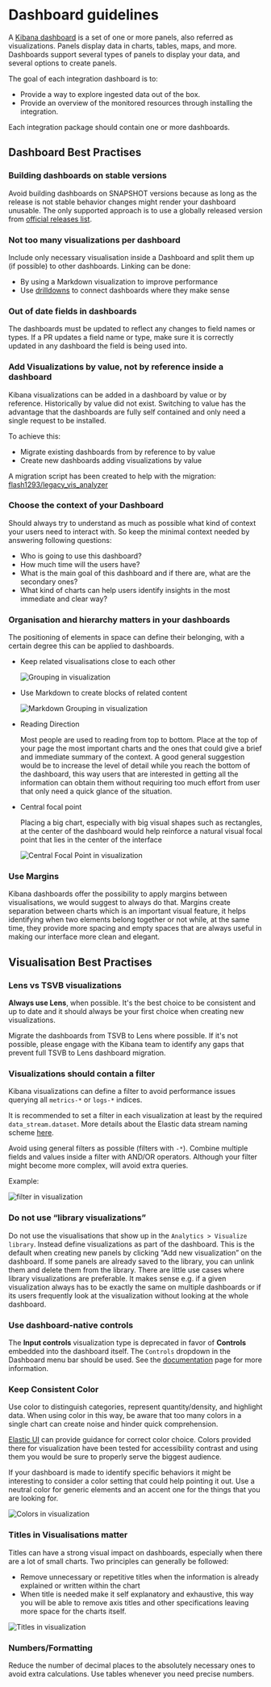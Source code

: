 # Dashboard guidelines

A [Kibana dashboard][1] is a set of one or more panels, also referred as visualizations. Panels display data in charts, tables, maps, and more. Dashboards support several types of panels to display your data, and several options to create panels.

The goal of each integration dashboard is to:

* Provide a way to explore ingested data out of the box.
* Provide an overview of the monitored resources through installing the integration.

Each integration package should contain one or more dashboards.

## Dashboard Best Practises

### Building dashboards on stable versions

Avoid building dashboards on SNAPSHOT versions because as long as the release is not stable behavior changes might render your dashboard unusable. The only supported approach is to use a globally released version from [official releases list](https://www.elastic.co/downloads/past-releases#kibana).

### Not too many visualizations per dashboard

Include only necessary visualisation inside a Dashboard and split them up (if possible) to other dashboards. Linking can be done:

* By using a Markdown visualization to improve performance
* Use [drilldowns](https://www.elastic.co/guide/en/kibana/current/drilldowns.html) to connect dashboards where they make sense

### Out of date fields in dashboards

The dashboards must be updated to reflect any changes to field names or types. If a PR updates a field name or type, make sure it is correctly updated in any dashboard the field is being used into.

### Add Visualizations by value, not by reference inside a dashboard

Kibana visualizations can be added in a dashboard by value or by reference. Historically by value did not exist. Switching to value has the advantage that the dashboards are fully self contained and only need a single request to be installed.

To achieve this:

* Migrate existing dashboards from by reference to by value
* Create new dashboards adding visualizations by value

A migration script has been created to help with the migration: [flash1293/legacy_vis_analyzer][2]

### Choose the context of your Dashboard

Should always try to understand as much as possible what kind of context your users need to interact with. So keep the minimal context needed by answering following questions:

* Who is going to use this dashboard?
* How much time will the users have?
* What is the main goal of this dashboard and if there are, what are the secondary ones?
* What kind of charts can help users identify insights in the most immediate and clear way?

### Organisation and hierarchy matters in your dashboards

The positioning of elements in space can define their belonging, with a certain degree this can be applied to dashboards.

* Keep related visualisations close to each other

    ![Grouping in visualization](./images/grouping_in_visualisations.png)
  
* Use Markdown to create blocks of related content

    ![Markdown Grouping in visualization](./images/markdown_grouping.png)

* Reading Direction

    Most people are used to reading from top to bottom. Place at the top of your page the most important charts and the ones that could give a brief and immediate summary of the context. A good general suggestion would be to increase the level of detail while you reach the bottom of the dashboard, this way users that are interested in getting all the information can obtain them without requiring too much effort from user that only need a quick glance of the situation.

* Central focal point

    Placing a big chart, especially with big visual shapes such as rectangles, at the center of the dashboard would help reinforce a natural visual focal point that lies in the center of the interface

    ![Central Focal Point in visualization](./images/rows_in_visualisations.png)

### Use Margins

Kibana dashboards offer the possibility to apply margins between visualisations, we would suggest to always do that.
Margins create separation between charts which is an important visual feature, it helps identifying when two elements belong together or not while, at the same time, they provide more spacing and empty spaces that are always useful in making our interface more clean and elegant.

## Visualisation Best Practises

### Lens vs TSVB visualizations

**Always use Lens**, when possible. It's the best choice to be consistent and up to date and it should always be your first choice when creating new visualizations.

Migrate the dashboards from TSVB to Lens where possible. If it's not possible, please engage with the Kibana team to identify any gaps that prevent full TSVB to Lens dashboard migration.

### Visualizations should contain a filter

Kibana visualizations can define a filter to avoid performance issues querying all `metrics-*` or `logs-*` indices.

It is recommended to set a filter in each visualization at least by the required `data_stream.dataset`. More details about the Elastic data stream naming scheme [here][3].

Avoid using general filters as possible (filters with `-*`).  Combine multiple fields and values inside a filter with AND/OR operators. Although your filter might become more complex, will avoid extra queries.

Example: 

![filter in visualization](./images/filter_in_visualization.png)

### Do not use “library visualizations”

Do not use the visualisations that show up in the `Analytics > Visualize library`. Instead define visualizations as part of the dashboard. This is the default when creating new panels by clicking “Add new visualization” on the dashboard. If some panels are already saved to the library, you can unlink them and delete them from the library. There are little use cases where library visualizations are preferable. It makes sense e.g. if a given visualization always has to be exactly the same on multiple dashboards or if its users frequently look at the visualization without looking at the whole dashboard.

### Use dashboard-native controls

The **Input controls** visualization type is deprecated in favor of **Controls** embedded into the dashboard itself. The `Controls` dropdown in the Dashboard menu bar should be used. See the [documentation](https://www.elastic.co/guide/en/kibana/master/add-controls.html) page for more information.

### Keep Consistent Color

Use color to distinguish categories, represent quantity/density, and highlight data. When using color in this way, be aware that too many colors in a single chart can create noise and hinder quick comprehension.

[Elastic UI](https://elastic.github.io/eui/#/elastic-charts/creating-charts) can provide guidance for correct color choice.
Colors provided there for visualization have been tested for accessibility contrast and using them you would be sure to properly serve the biggest audience.

If your dashboard is made to identify specific behaviors it might be interesting to consider a color setting that could help pointing it out. Use a neutral color for generic elements and an accent one for the things that you are looking for.

![Colors in visualization](./images/colours_in_visualisations.png)

### Titles in Visualisations matter

Titles can have a strong visual impact on dashboards, especially when there are a lot of small charts. Two principles can generally be followed:

* Remove unnecessary or repetitive titles when the information is already explained or written within the chart
* When title is needed make it self explanatory and exhaustive, this way you will be able to remove axis titles and other specifications leaving more space for the charts itself.

![Titles in visualization](./images/titles_in_visualisations.png)

### Numbers/Formatting

Reduce the number of decimal places to the absolutely necessary ones to avoid extra calculations.
Use tables whenever you need precise numbers.


[1]: https://www.elastic.co/guide/en/kibana/current/dashboard.html
[2]: https://github.com/flash1293/legacy_vis_analyzer
[3]: https://www.elastic.co/blog/an-introduction-to-the-elastic-data-stream-naming-scheme
